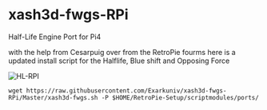# xash3d-fwgs-RPi
Half-Life Engine Port for Pi4

with the help from Cesarpuig over from the RetroPie fourms here is a updated install script for the Halflife, Blue shift and Opposing Force

![HL-RPI](http://2.bp.blogspot.com/-zt4GXgs-3WM/VaX0dTBl27I/AAAAAAAABNs/CWlXTmcl6YE/s1600/Half-Life-1-Game-Free-Download-For-PC-Full-Version.jpg)


```
wget https://raw.githubusercontent.com/Exarkuniv/xash3d-fwgs-RPi/Master/xash3d-fwgs.sh -P $HOME/RetroPie-Setup/scriptmodules/ports/
```
